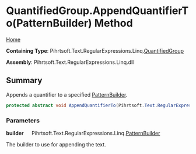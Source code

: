 # QuantifiedGroup\.AppendQuantifierTo\(PatternBuilder\) Method

[Home](../../../../../../README.md)

**Containing Type**: Pihrtsoft\.Text\.RegularExpressions\.Linq\.[QuantifiedGroup](../README.md)

**Assembly**: Pihrtsoft\.Text\.RegularExpressions\.Linq\.dll

## Summary

Appends a quantifier to a specified [PatternBuilder](../../PatternBuilder/README.md)\.

```csharp
protected abstract void AppendQuantifierTo(Pihrtsoft.Text.RegularExpressions.Linq.PatternBuilder builder)
```

### Parameters

**builder** &emsp; Pihrtsoft\.Text\.RegularExpressions\.Linq\.[PatternBuilder](../../PatternBuilder/README.md)

The builder to use for appending the text\.